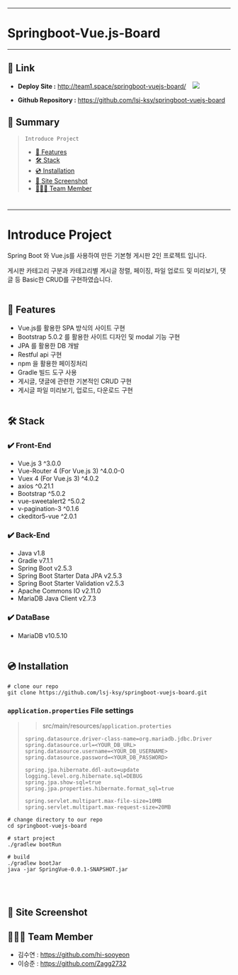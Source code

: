 ---
Springboot-Vue.js-Board
===
***

## 🔗 Link
- **Deploy Site  :** http://team1.space/springboot-vuejs-board/ &ensp; <img src="https://img.shields.io/website?url=http%3A%2F%2Fteam1.space%2Fspringboot-vuejs-board%2F" />


- **Github Repository :** https://github.com/lsj-ksy/springboot-vuejs-board


## 📖 Summary
> ```Introduce Project```
>  - [📌 Features](#-features)
>  - [🛠 Stack](#-stack)
>  - [💿 Installation](#-installation)
>  - [📸 Site Screenshot](#-site-screenshot)
>  - [🧑🏻‍💻 Team Member](#-team-member)
#
* * *
#
# Introduce Project
Spring Boot 와 Vue.js를 사용하여 만든 기본형 게시판 2인 프로젝트 입니다.

게시판 카테고리 구분과 카테고리별 게시글 정렬, 페이징, 파일 업로드 및 미리보기, 댓글 등 Basic한 CRUD를 구현하였습니다.
<br><br/>
## 📌 Features
- Vue.js를 활용한 SPA 방식의 사이트 구현
- Bootstrap 5.0.2 를 활용한 사이트 디자인 및 modal 기능 구현
- JPA 를 활용한 DB 개발
- Restful api 구현
- npm 을 활용한 페이징처리
- Gradle 빌드 도구 사용
- 게시글, 댓글에 관련한 기본적인 CRUD 구현
- 게시글 파일 미리보기, 업로드, 다운로드 구현
  <br><br/>
## 🛠 Stack
### ✔️ Front-End
- Vue.js 3 ^3.0.0
- Vue-Router 4 (For Vue.js 3) ^4.0.0-0
- Vuex 4 (For Vue.js 3) ^4.0.2
- axios ^0.21.1
- Bootstrap ^5.0.2
- vue-sweetalert2 ^5.0.2
- v-pagination-3 ^0.1.6
- ckeditor5-vue ^2.0.1

### ✔️ Back-End
- Java v1.8
- Gradle v7.1.1
- Spring Boot v2.5.3
- Spring Boot Starter Data JPA v2.5.3
- Spring Boot Starter Validation v2.5.3
- Apache Commons IO v2.11.0
- MariaDB Java Client v2.7.3

### ✔️ DataBase
- MariaDB v10.5.10
  <br><br/>
## 💿 Installation
```
# clone our repo
git clone https://github.com/lsj-ksy/springboot-vuejs-board.git
```

### `application.properties` File settings
>> src/main/resources/```application.proterties```
>   ~~~
> spring.datasource.driver-class-name=org.mariadb.jdbc.Driver
> spring.datasource.url=<YOUR_DB_URL>
> spring.datasource.username=<YOUR_DB_USERNAME>
> spring.datasource.password=<YOUR_DB_PASSWORD>
> 
> spring.jpa.hibernate.ddl-auto=update
> logging.level.org.hibernate.sql=DEBUG
> spring.jpa.show-sql=true
> spring.jpa.properties.hibernate.format_sql=true
> 
> spring.servlet.multipart.max-file-size=10MB
> spring.servlet.multipart.max-request-size=20MB
>   ~~~

```
# change directory to our repo
cd springboot-vuejs-board

# start project
./gradlew bootRun

# build
./gradlew bootJar
java -jar SpringVue-0.0.1-SNAPSHOT.jar
```
<br><br/>
## 📸 Site Screenshot


## 🧑🏻‍💻 Team Member
- 김수연 : https://github.com/hi-sooyeon
- 이승준 : https://github.com/Zagg2732

<br><br/>
